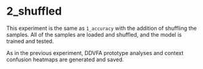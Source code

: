# 2_shuffled

This experiment is the same as `1_accuracy` with the addition of shuffling the samples.
All of the samples are loaded and  shuffled, and the model is trained and tested.

As in the previous experiment, DDVFA prototype analyses and context confusion heatmaps are generated and saved.
